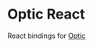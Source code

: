 # Optic React
React bindings for [Optic](https://github.com/opticjs/optic)

<!--The official React binding for Optic. It provides declarative data fetching for React components. In this respect it was heavily influenced by Facebook's Relay project but otherwise it's pretty different. Most notably because it's designed to work with arbitrary back-ends (so there's no dependency on GraphQL). Optic works with REST out of the box, but it can be configured to use a custom adapter if your API is based on WebSockets, JSONP, etc.-->

<!--## Features-->


<!--The way that Optic avoids the GraphQL dependency is by **not** trying to solve the over-fetching problem. The over-fetching problem (as described by Facebook) is the need to request an entire resource from the API even if only a portion of that resource is actually required by the UI. Similarly, if the UI requires data that is spread across multiple endpoints then multiple network calls are needed before data is rendered.-->

<!--Optic is built on the -->
